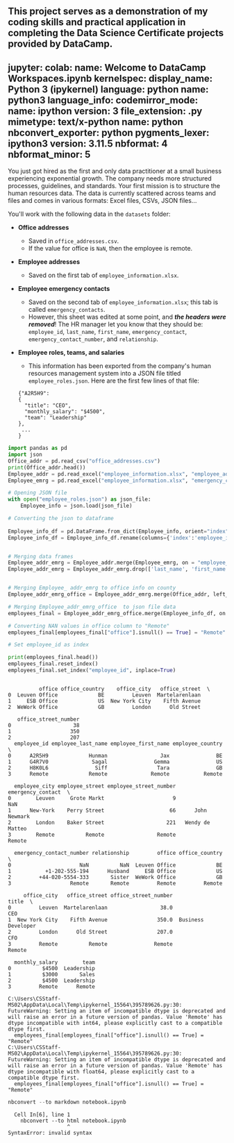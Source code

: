 This project serves as a demonstration of my coding skills and practical application in completing the Data Science Certificate projects provided by DataCamp. 
---
jupyter:
  colab:
    name: Welcome to DataCamp Workspaces.ipynb
  kernelspec:
    display_name: Python 3 (ipykernel)
    language: python
    name: python3
  language_info:
    codemirror_mode:
      name: ipython
      version: 3
    file_extension: .py
    mimetype: text/x-python
    name: python
    nbconvert_exporter: python
    pygments_lexer: ipython3
    version: 3.11.5
  nbformat: 4
  nbformat_minor: 5
---

<div class="cell markdown">

You just got hired as the first and only data practitioner at a small
business experiencing exponential growth. The company needs more
structured processes, guidelines, and standards. Your first mission is
to structure the human resources data. The data is currently scattered
across teams and files and comes in various formats: Excel files, CSVs,
JSON files...

You'll work with the following data in the `datasets` folder:

-   **Office addresses**
    -   Saved in `office_addresses.csv`.
    -   If the value for office is `NaN`, then the employee is remote.
-   **Employee addresses**
    -   Saved on the first tab of `employee_information.xlsx`.
-   **Employee emergency contacts**
    -   Saved on the second tab of `employee_information.xlsx`; this tab
        is called `emergency_contacts`.
    -   However, this sheet was edited at some point, and ***the headers
        were removed***! The HR manager let you know that they should
        be: `employee_id`, `last_name`, `first_name`,
        `emergency_contact`, `emergency_contact_number`, and
        `relationship`.
-   **Employee roles, teams, and salaries**
    -   This information has been exported from the company's human
        resources management system into a JSON file titled
        `employee_roles.json`. Here are the first few lines of that
        file:

    <!-- -->

        {"A2R5H9":
        {
          "title": "CEO",
          "monthly_salary": "$4500",
          "team": "Leadership"
        },
         ...
        }

</div>

<div class="cell code" execution_count="14" executionTime="23"
id="bA5ajAmk7XH6" lastSuccessfullyExecutedCode="import pandas as pd
# Start coding here... ">

``` python
import pandas as pd
import json
Office_addr = pd.read_csv("office_addresses.csv")
print(Office_addr.head())
Employee_addr = pd.read_excel("employee_information.xlsx", "employee_addresses")
Employee_emrg = pd.read_excel("employee_information.xlsx", "emergency_contacts", names = ["employee_id", "last_name", "first_name", "emergency_contact", "emergency_contact_number","relationship"])

# Opening JSON file
with open("employee_roles.json") as json_file:
    Employee_info = json.load(json_file)

# Converting the json to dataframe
    
Employee_info_df = pd.DataFrame.from_dict(Employee_info, orient="index").reset_index()
Employee_info_df = Employee_info_df.rename(columns={'index':'employee_id' })


# Merging data frames
Employee_addr_emrg = Employee_addr.merge(Employee_emrg, on = "employee_id",  how = "outer")
Employee_addr_emrg = Employee_addr_emrg.drop(['last_name', 'first_name'], axis = 1)


# Merging Employee_ addr_emrg to office info on county
Employee_addr_emrg_office = Employee_addr_emrg.merge(Office_addr, left_on = "employee_country", right_on = "office_country",  how = "outer")

# Merging Employee_addr_emrg_office  to json file data
employees_final = Employee_addr_emrg_office.merge(Employee_info_df, on = 'employee_id', how = "outer")#.reset_index()

# Converting NAN values in office column to "Remote"
employees_final[employees_final["office"].isnull() == True] = "Remote"

# Set employee_id as index

print(employees_final.head())
employees_final.reset_index()
employees_final.set_index("employee_id", inplace=True)



```

<div class="output stream stdout">

              office office_country    office_city   office_street  \
    0  Leuven Office             BE         Leuven  Martelarenlaan   
    1     ESB Office             US  New York City    Fifth Avenue   
    2  WeWork Office             GB         London      Old Street   

       office_street_number  
    0                    38  
    1                   350  
    2                   207  
      employee_id employee_last_name employee_first_name employee_country  \
    0      A2R5H9             Hunman                 Jax               BE   
    1      G4R7V0              Sagal               Gemma               US   
    2      H8K0L6               Siff                Tara               GB   
    3      Remote             Remote              Remote           Remote   

      employee_city employee_street employee_street_number emergency_contact  \
    0        Leuven     Grote Markt                      9               NaN   
    1      New-York    Perry Street                     66      John Newmark   
    2        London    Baker Street                    221   Wendy de Matteo   
    3        Remote          Remote                 Remote            Remote   

      emergency_contact_number relationship         office office_country  \
    0                      NaN          NaN  Leuven Office             BE   
    1           +1-202-555-194      Husband     ESB Office             US   
    2         +44-020-5554-333       Sister  WeWork Office             GB   
    3                   Remote       Remote         Remote         Remote   

         office_city   office_street office_street_number               title  \
    0         Leuven  Martelarenlaan                 38.0                 CEO   
    1  New York City    Fifth Avenue                350.0  Business Developer   
    2         London      Old Street                207.0                 CFO   
    3         Remote          Remote               Remote              Remote   

      monthly_salary        team  
    0          $4500  Leadership  
    1          $3000       Sales  
    2          $4500  Leadership  
    3         Remote      Remote  

</div>

<div class="output stream stderr">

    C:\Users\CSStaff-MS02\AppData\Local\Temp\ipykernel_15564\395789626.py:30: FutureWarning: Setting an item of incompatible dtype is deprecated and will raise an error in a future version of pandas. Value 'Remote' has dtype incompatible with int64, please explicitly cast to a compatible dtype first.
      employees_final[employees_final["office"].isnull() == True] = "Remote"
    C:\Users\CSStaff-MS02\AppData\Local\Temp\ipykernel_15564\395789626.py:30: FutureWarning: Setting an item of incompatible dtype is deprecated and will raise an error in a future version of pandas. Value 'Remote' has dtype incompatible with float64, please explicitly cast to a compatible dtype first.
      employees_final[employees_final["office"].isnull() == True] = "Remote"

</div>

</div>

<div class="cell code" execution_count="6">

``` python
nbconvert --to markdown notebook.ipynb
```

<div class="output error" ename="SyntaxError"
evalue="invalid syntax (479693054.py, line 1)">

      Cell In[6], line 1
        nbconvert --to html notebook.ipynb
                       ^
    SyntaxError: invalid syntax

</div>

</div>

<div class="cell code">

``` python
```

</div>
